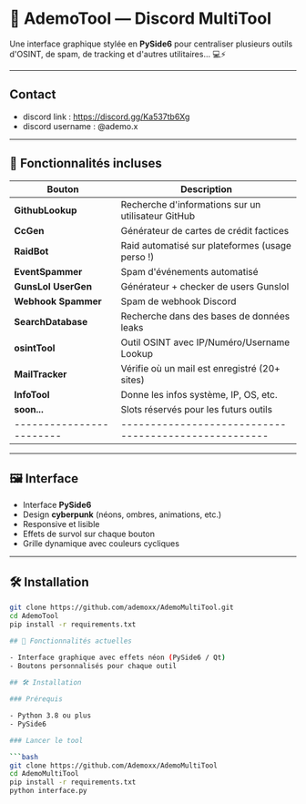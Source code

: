 # 🧠 AdemoTool — Discord MultiTool

Une interface graphique stylée en **PySide6** pour centraliser plusieurs outils d'OSINT, de spam, de tracking et d'autres utilitaires... 💻⚡

---
## Contact
- discord link : https://discord.gg/Ka537tb6Xg
- discord username : @ademo.x 
---

## 🚀 Fonctionnalités incluses

| Bouton                  | Description                                         |
|------------------------|-----------------------------------------------------|
| **GithubLookup**       | Recherche d'informations sur un utilisateur GitHub  |
| **CcGen**              | Générateur de cartes de crédit factices             |
| **RaidBot**            | Raid automatisé sur plateformes (usage perso !)     |
| **EventSpammer**       | Spam d'événements automatisé                        |
| **GunsLol UserGen**    | Générateur + checker de users Gunslol               |
| **Webhook Spammer**    | Spam de webhook Discord                             |
| **SearchDatabase**     | Recherche dans des bases de données leaks           |
| **osintTool**          | Outil OSINT avec IP/Numéro/Username Lookup          |
| **MailTracker**        | Vérifie où un mail est enregistré (20+ sites)       |
| **InfoTool**           | Donne les infos système, IP, OS, etc.               |
| **soon...**            | Slots réservés pour les futurs outils               |
|------------------------|-----------------------------------------------------|

---

## 🖼️ Interface

- Interface **PySide6**
- Design **cyberpunk** (néons, ombres, animations, etc.)
- Responsive et lisible
- Effets de survol sur chaque bouton
- Grille dynamique avec couleurs cycliques

---

## 🛠️ Installation

```bash
git clone https://github.com/ademoxx/AdemoMultiTool.git
cd AdemoTool
pip install -r requirements.txt

## 🚀 Fonctionnalités actuelles

- Interface graphique avec effets néon (PySide6 / Qt)
- Boutons personnalisés pour chaque outil
 
## 🛠️ Installation

### Prérequis

- Python 3.8 ou plus
- PySide6

### Lancer le tool

```bash
git clone https://github.com/Ademoxx/AdemoMultiTool
cd AdemoMultiTool
pip install -r requirements.txt
python interface.py
